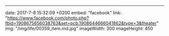 ---
date: 2017-7-8 15:32:09 +0200
embed: "facebook"
link: "https://www.facebook.com/photo.php?fbid=1908675656038763&set=pcb.1908644666041862&type=3&theater"
img: "/img/life/00359_item.md.jpg"
imageWidth: 300
imageHeight: 450
